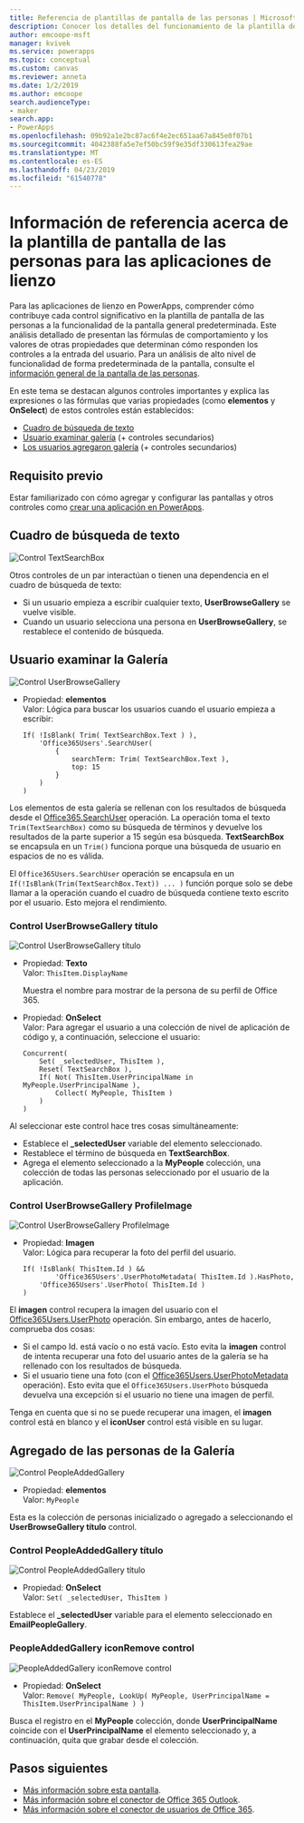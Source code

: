 ```yaml
---
title: Referencia de plantillas de pantalla de las personas | Microsoft Docs
description: Conocer los detalles del funcionamiento de la plantilla de pantalla de las personas para las aplicaciones de lienzo en PowerApps
author: emcoope-msft
manager: kvivek
ms.service: powerapps
ms.topic: conceptual
ms.custom: canvas
ms.reviewer: anneta
ms.date: 1/2/2019
ms.author: emcoope
search.audienceType:
- maker
search.app:
- PowerApps
ms.openlocfilehash: 09b92a1e2bc87ac6f4e2ec651aa67a845e0f07b1
ms.sourcegitcommit: 4042388fa5e7ef50bc59f9e35df330613fea29ae
ms.translationtype: MT
ms.contentlocale: es-ES
ms.lasthandoff: 04/23/2019
ms.locfileid: "61540778"
---
```

# <a name="reference-information-about-the-people-screen-template-for-canvas-apps"></a>Información de referencia acerca de la plantilla de pantalla de las personas para las aplicaciones de lienzo

Para las aplicaciones de lienzo en PowerApps, comprender cómo contribuye cada control significativo en la plantilla de pantalla de las personas a la funcionalidad de la pantalla general predeterminada. Este análisis detallado de presentan las fórmulas de comportamiento y los valores de otras propiedades que determinan cómo responden los controles a la entrada del usuario. Para un análisis de alto nivel de funcionalidad de forma predeterminada de la pantalla, consulte el [información general de la pantalla de las personas](people-screen-overview.md).

En este tema se destacan algunos controles importantes y explica las expresiones o las fórmulas que varias propiedades (como **elementos** y **OnSelect**) de estos controles están establecidos:

* [Cuadro de búsqueda de texto](#text-search-box)
* [Usuario examinar galería](#user-browse-gallery) (+ controles secundarios)
* [Los usuarios agregaron galería](#people-added-gallery) (+ controles secundarios)

## <a name="prerequisite"></a>Requisito previo

Estar familiarizado con cómo agregar y configurar las pantallas y otros controles como [crear una aplicación en PowerApps](../data-platform-create-app-scratch.md).

## <a name="text-search-box"></a>Cuadro de búsqueda de texto

![Control TextSearchBox](media/people-screen/people-search-box.png)

Otros controles de un par interactúan o tienen una dependencia en el cuadro de búsqueda de texto:

* Si un usuario empieza a escribir cualquier texto, **UserBrowseGallery** se vuelve visible.
* Cuando un usuario selecciona una persona en **UserBrowseGallery**, se restablece el contenido de búsqueda.

## <a name="user-browse-gallery"></a>Usuario examinar la Galería

![Control UserBrowseGallery](media/people-screen/people-browse-gall.png)

* Propiedad: **elementos**<br>
    Valor: Lógica para buscar los usuarios cuando el usuario empieza a escribir:
    
    ```powerapps-dot
    If( !IsBlank( Trim( TextSearchBox.Text ) ), 
        'Office365Users'.SearchUser(
            {
                searchTerm: Trim( TextSearchBox.Text ), 
                top: 15
            }
        )
    )
    ```
    
Los elementos de esta galería se rellenan con los resultados de búsqueda desde el [Office365.SearchUser](https://docs.microsoft.com/connectors/office365users/#searchuser) operación. La operación toma el texto `Trim(TextSearchBox)` como su búsqueda de términos y devuelve los resultados de la parte superior a 15 según esa búsqueda. **TextSearchBox** se encapsula en un `Trim()` funciona porque una búsqueda de usuario en espacios de no es válida.

El `Office365Users.SearchUser` operación se encapsula en un `If(!IsBlank(Trim(TextSearchBox.Text)) ... )` función porque solo se debe llamar a la operación cuando el cuadro de búsqueda contiene texto escrito por el usuario. Esto mejora el rendimiento.

### <a name="userbrowsegallery-title-control"></a>Control UserBrowseGallery título

![Control UserBrowseGallery título](media/people-screen/people-browse-gall-title.png)

* Propiedad: **Texto**<br>Valor: `ThisItem.DisplayName`

  Muestra el nombre para mostrar de la persona de su perfil de Office 365.

* Propiedad: **OnSelect**<br>
    Valor: Para agregar el usuario a una colección de nivel de aplicación de código y, a continuación, seleccione el usuario:

    ```powerapps-dot
    Concurrent(
        Set( _selectedUser, ThisItem ),
        Reset( TextSearchBox ),
        If( Not( ThisItem.UserPrincipalName in MyPeople.UserPrincipalName ), 
            Collect( MyPeople, ThisItem )
        )
    )
    ```
Al seleccionar este control hace tres cosas simultáneamente:

   * Establece el  **\_selectedUser** variable del elemento seleccionado.
   * Restablece el término de búsqueda en **TextSearchBox**.
   * Agrega el elemento seleccionado a la **MyPeople** colección, una colección de todas las personas seleccionado por el usuario de la aplicación.

### <a name="userbrowsegallery-profileimage-control"></a>Control UserBrowseGallery ProfileImage

![Control UserBrowseGallery ProfileImage](media/people-screen/people-browse-gall-image.png)

* Propiedad: **Imagen**<br>
    Valor: Lógica para recuperar la foto del perfil del usuario.

    ```powerapps-dot
    If( !IsBlank( ThisItem.Id ) && 
            'Office365Users'.UserPhotoMetadata( ThisItem.Id ).HasPhoto,
        'Office365Users'.UserPhoto( ThisItem.Id )
    )
    ```

El **imagen** control recupera la imagen del usuario con el [Office365Users.UserPhoto](https://docs.microsoft.com/connectors/office365users/#get-user-photo--v1-) operación. Sin embargo, antes de hacerlo, comprueba dos cosas:
  
   * Si el campo Id. está vacío o no está vacío. Esto evita la **imagen** control de intenta recuperar una foto del usuario antes de la galería se ha rellenado con los resultados de búsqueda.
   * Si el usuario tiene una foto (con el [Office365Users.UserPhotoMetadata](https://docs.microsoft.com/connectors/office365users/#get-user-photo-metadata) operación). Esto evita que el `Office365Users.UserPhoto` búsqueda devuelva una excepción si el usuario no tiene una imagen de perfil.

Tenga en cuenta que si no se puede recuperar una imagen, el **imagen** control está en blanco y el **iconUser** control está visible en su lugar.

## <a name="people-added-gallery"></a>Agregado de las personas de la Galería

![Control PeopleAddedGallery](media/people-screen/people-people-gall.png)

* Propiedad: **elementos**<br>
    Valor: `MyPeople`

Esta es la colección de personas inicializado o agregado a seleccionando el **UserBrowseGallery título** control.

### <a name="peopleaddedgallery-title-control"></a>Control PeopleAddedGallery título

![Control PeopleAddedGallery título](media/people-screen/people-people-gall-title.png)

* Propiedad: **OnSelect**<br>
    Valor: `Set( _selectedUser, ThisItem )`

Establece el **_selectedUser** variable para el elemento seleccionado en **EmailPeopleGallery**.

### <a name="peopleaddedgallery-iconremove-control"></a>PeopleAddedGallery iconRemove control

![PeopleAddedGallery iconRemove control](media/people-screen/people-people-gall-delete.png)

* Propiedad: **OnSelect**<br>
    Valor: `Remove( MyPeople, LookUp( MyPeople, UserPrincipalName = ThisItem.UserPrincipalName ) )`

Busca el registro en el **MyPeople** colección, donde **UserPrincipalName** coincide con el **UserPrincipalName** el elemento seleccionado y, a continuación, quita que grabar desde el colección.

## <a name="next-steps"></a>Pasos siguientes

* [Más información sobre esta pantalla](./people-screen-overview.md).
* [Más información sobre el conector de Office 365 Outlook](../connections/connection-office365-outlook.md).
* [Más información sobre el conector de usuarios de Office 365](../connections/connection-office365-users.md).
